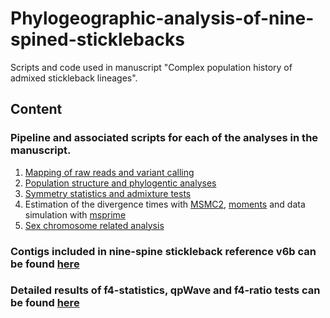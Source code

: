 # Phylogeographic-analysis-of-nine-spined-sticklebacks
Scripts and code used in manuscript "Complex population history of admixed stickleback lineages".

## Content

### Pipeline and associated scripts for each of the analyses in the manuscript.
1) [Mapping of raw reads and variant calling](https://github.com/XueyunF/nsp_phylogeo/blob/main/Variant_calling/README.md) 
2) [Population structure and phylogentic analyses](https://github.com/XueyunF/nsp_phylogeo/blob/main/Structure_and_Phylogeny/README.md)
3) [Symmetry statistics and admixture tests](https://github.com/XueyunF/nsp_phylogeo/blob/main/Symmetry_and_Admixture/README.md)
4) Estimation of the divergence times with [MSMC2](https://github.com/XueyunF/nsp_phylogeo/blob/main/Divergence_time/MSMC2_pipeline.md), [moments](https://github.com/XueyunF/nsp_phylogeo/blob/main/Divergence_time/Moments_pipeline.md) and data simulation with [msprime](https://github.com/XueyunF/nsp_phylogeo/blob/main/Simulations/README.md)
5) [Sex chromosome related analysis](https://github.com/XueyunF/nsp_phylogeo/blob/main/Sex_chromosome/README.md)

### Contigs included in nine-spine stickleback reference v6b can be found [here](https://github.com/XueyunF/nsp_phylogeo/blob/main/Variant_calling/NSP_V6b.fasta.fai)

### Detailed results of f4-statistics, qpWave and f4-ratio tests can be found [here](https://github.com/XueyunF/nsp_phylogeo/tree/main/Tables)
